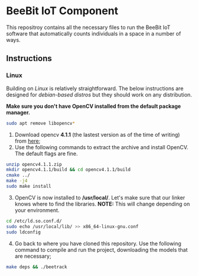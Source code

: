 # BeeBit IoT Component

This repositroy contains all the necessary files to run the BeeBit IoT software that automatically counts individuals in a space in a number of ways.

## Instructions

### Linux
Building on *Linux* is relatively straightforward. The below instructions are designed for *debian-based distros* but they should work on any distribution.

**Make sure you don't have OpenCV installed from the default package manager.**
```bash
sudo apt remove libopencv*
```

1. Download opencv **4.1.1** (the lastest version as of the time of writing) from [here](https://github.com/opencv/opencv/archive/4.1.1.zip);
2. Use the following commands to extract the archive and install OpenCV. The default flags are fine.
```bash
unzip opencv4.1.1.zip
mkdir opencv4.1.1/build && cd opencv4.1.1/build
cmake ../
make -j4
sudo make install
```
3. OpenCV is now installed to **/usr/local/**. Let's make sure that our linker knows where to find the libraries. **NOTE:** This will change depending on your environment.
```bash
cd /etc/ld.so.conf.d/
sudo echo /usr/local/lib/ >> x86_64-linux-gnu.conf
sudo ldconfig
```

4. Go back to where you have cloned this repository. Use the following command to compile and run the project, downloading the models that are necessary;
```bash
make deps && ./beetrack
```